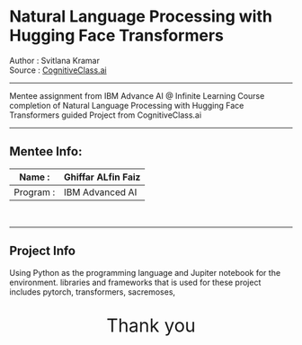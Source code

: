 # Natural Language Processing with Hugging Face Transformers
Author : Svitlana Kramar
<br>
Source : [CognitiveClass.ai](https://cognitiveclass.ai/courses/course-v1:IBM+GPXX0AIAEN+v1?authuser=0 "Natural Language Processing with Hugging Face Transformers")

---

Mentee assignment from IBM Advance AI @ Infinite Learning Course completion of Natural Language Processing with Hugging Face Transformers guided Project from CognitiveClass.ai

---



## Mentee Info:


| Name :| Ghiffar ALfin Faiz |
|--------|--------------------|
| Program : | IBM Advanced AI |

<br>

---

## Project Info

Using Python as the programming language and Jupiter notebook for the environment. libraries and frameworks that is used for these project includes pytorch, transformers, sacremoses, 


<p style="text-align:center; font-size:2rem">Thank you</p>

